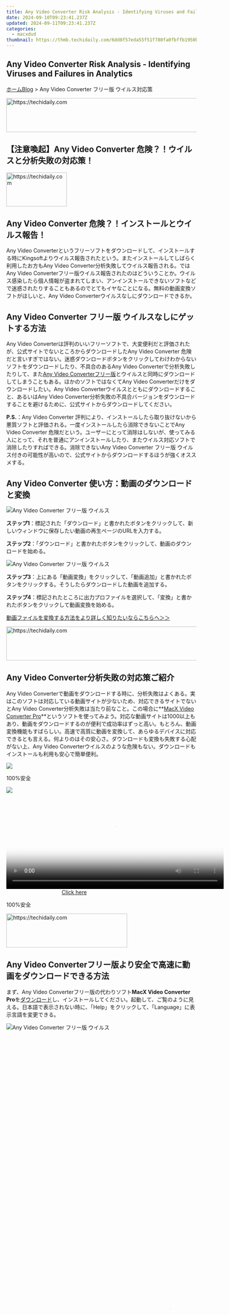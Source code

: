 ```yaml
---
title: Any Video Converter Risk Analysis - Identifying Viruses and Failures in Analytics
date: 2024-09-10T09:23:41.237Z
updated: 2024-09-11T09:23:41.237Z
categories:
  - macxdvd
thumbnail: https://thmb.techidaily.com/6dd8f57eda55f51f780fa0fbffb1950bf2ad081249b06af69891f71aad7773d2.jpg
---
```


## Any Video Converter Risk Analysis - Identifying Viruses and Failures in Analytics

[ホーム](https://tools.techidaily.com/macxdvd/products/)[Blog](https://tools.techidaily.com/macxdvd/products/) \> Any Video Converter フリー版 ウイルス対応策





<!-- affiliate ads begin -->
<a href="https://appsumo.8odi.net/c/5597632/2130875/7443" target="_top" id="2130875">
  <img src="//a.impactradius-go.com/display-ad/7443-2130875" border="0" alt="https://techidaily.com" width="728" height="90"/>
</a>
<img height="0" width="0" src="https://appsumo.8odi.net/i/5597632/2130875/7443" style="position:absolute;visibility:hidden;" border="0" />
<!-- affiliate ads end -->




## 【注意喚起】Any Video Converter 危険？！ウイルスと分析失敗の対応策！





<!-- affiliate ads begin -->
<a href="https://review-au.sjv.io/c/5597632/2098700/14409" target="_top" id="2098700">
  <img src="//a.impactradius-go.com/display-ad/14409-2098700" border="0" alt="https://techidaily.com" width="160" height="90"/>
</a>
<img height="0" width="0" src="https://review-au.sjv.io/i/5597632/2098700/14409" style="position:absolute;visibility:hidden;" border="0" />
<!-- affiliate ads end -->




## Any Video Converter 危険？！インストールとウイルス報告！

Any Video Converterというフリーソフトをダウンロードして、インストールする時にKingsoftよりウイルス報告されたという。またインストールしてしばらく利用したお方もAny Video Converter分析失敗してウイルス報告される。ではAny Video Converterフリー版ウイルス報告されたのはどういうことか。ウイルス感染したら個人情報が盗まれてしまい、アンインストールできないソフトなどで迷惑されたりすることもあるのでとてもイヤなことになる。無料の動画変換ソフトがほしいと、Any Video Converterウイルスなしにダウンロードできるか。



## Any Video Converter フリー版 ウイルスなしにゲットする方法

Any Video Converterは評判のいいフリーソフトで、大変便利だと評価されたが、公式サイトでないところからダウンロードしたAny Video Converter 危険だと言いすぎではない。迷惑ダウンロードボタンをクリックしてわけわからないソフトをダウンロードしたり、不具合のあるAny Video Converterで分析失敗したりして、また[Any Video Converterフリー版](https://tools.techidaily.com/macxdvd/products/)とウイルスと同時にダウンロードしてしまうこともある。ほかのソフトではなくてAny Video Converterだけをダウンロードしたい。Any Video Converterウイルスとともにダウンロードすること、あるいはAny Video Converter分析失敗の不具合バージョンをダウンロードすることを避けるために、公式サイトからダウンロードしてください。

**P.S.**：Any Video Converter 評判により、インストールしたら取り抜けないから悪質ソフトと評価される。一度インストールしたら消除できないことでAny Video Converter 危険だという。ユーザーにとって消除はしないが、使ってみる人にとって、それを普通にアンインストールしたり、またウイルス対応ソフトで消除したりすればできる。消除できないAny Video Converter フリー版 ウイルス付きの可能性が高いので、公式サイトからダウンロードするほうが強くオススメする。



## Any Video Converter 使い方：動画のダウンロードと変換

  
![Any Video Converter フリー版 ウイルス](https://www.macxdvd.com/blog/img/vcp-mj-20161015-05.png) 
  
  
**ステップ1**：標記された「ダウンロード」と書かれたボタンをクリックして、新しいウィンドウに保存したい動画の再生ページのURLを入力する。

  
**ステップ2**：「ダウンロード」と書かれたボタンをクリックして、動画のダウンロードを始める。

  


![Any Video Converter フリー版 ウイルス](https://www.macxdvd.com/blog/img/vcp-mj-20161015-04.png) 
  
  
**ステップ3**：上にある「動画変換」をクリックして、「動画追加」と書かれたボタンをクリックする。そうしたらダウンロードした動画を追加する。

  
**ステップ4**：標記されたところに出力プロファイルを選択して、「変換」と書かれたボタンをクリックして動画変換を始める。

  
[動画ファイルを変換する方法をより詳しく知りたいならこちらヘ＞＞](https://tools.techidaily.com/macxdvd/products/)







<!-- affiliate ads begin -->
<a href="https://ephamedtechinc.pxf.io/c/5597632/2137209/26400" target="_top" id="2137209">
  <img src="//a.impactradius-go.com/display-ad/26400-2137209" border="0" alt="https://techidaily.com" width="728" height="90"/>
</a>
<img height="0" width="0" src="https://ephamedtechinc.pxf.io/i/5597632/2137209/26400" style="position:absolute;visibility:hidden;" border="0" />
<!-- affiliate ads end -->




## Any Video Converter分析失敗の対応策ご紹介

Any Video Converterで動画をダウンロードする時に、分析失敗はよくある。実はこのソフトは対応している動画サイトが少ないため、対応できるサイトでないとAny Video Converter分析失敗は当たり前なこと。この場合に**[MacX Video Converter Pro](https://tools.techidaily.com/macxdvd/products/)**というソフトを使ってみよう。対応な動画サイトは1000以上もあり、動画をダウンロードするのが便利で成功率はずっと高い。もとろん、動画変換機能もすばらしい。高速で高質に動画を変換して、あらゆるデバイスに対応できるとも言える。何よりのはその安心さ。ダウンロードも変換も失敗する心配がない上、Any Video Converterウイルスのような危険もない。ダウンロードもインストールも利用も安心で簡単便利。

[![](https://www.macxdvd.com/blog/new-fourteen/nfree-down-mac.png)](https://tools.techidaily.com/macxdvd/products/) 

100%安全

[![](https://www.macxdvd.com/blog/new-fourteen/nfree-down-win.png)](https://tools.techidaily.com/macxdvd/products/) 





<!-- affiliate ads begin -->
<span id="1983588">
					<video width="576" height="240" style="cursor:pointer"
           poster="//a.impactradius-go.com/display-clicktoplayimage/1983588.png"
           onclick="if(!this.playClicked){this.play();this.setAttribute('controls',true);this.playClicked=true;}">
	   <source src="//a.impactradius-go.com/display-ad/22993-1983588">
	   <img src="//a.impactradius-go.com/display-clicktoplayimage/1983588.png" style="border: none; height: 100%; width: 100%; object-fit: contain">
	</video>
	<div style="width:360px;text-align:center"><a href="javascript:window.open(decodeURIComponent('https%3A%2F%2Fhomestyler.sjv.io%2Fc%2F5597632%2F1983588%2F22993'), '_blank');void(0);">Click here</a></div>
</span>
<img height="0" width="0" src="https://imp.pxf.io/i/5597632/1983588/22993" style="position:absolute;visibility:hidden;" border="0" />
<!-- affiliate ads end -->




100%安全







<!-- affiliate ads begin -->
<a href="https://aligracehair.sjv.io/c/5597632/2115917/19272" target="_top" id="2115917">
  <img src="//a.impactradius-go.com/display-ad/19272-2115917" border="0" alt="https://techidaily.com" width="320" height="90"/>
</a>
<img height="0" width="0" src="https://aligracehair.sjv.io/i/5597632/2115917/19272" style="position:absolute;visibility:hidden;" border="0" />
<!-- affiliate ads end -->




## Any Video Converterフリー版より安全で高速に動画をダウンロードできる方法

まず、Any Video Converterフリー版の代わりソフト**MacX Video Converter Pro**を[ダウンロード](https://tools.techidaily.com/macxdvd/products/)し、インストールしてください。起動して、ご覧のように見える。日本語で表示されない時に、「Help」をクリックして、「Language」に表示言語を変更できる。

![Any Video Converter フリー版 ウイルス](https://www.macxdvd.com/blog/img/proc-zld-180716-03.jpg) 
  
  




<!-- affiliate ads begin -->
<span id="2135471">
					<video width="864" height="1536" style="cursor:pointer"
           poster="//a.impactradius-go.com/display-clicktoplayimage/2135471.png"
           onclick="if(!this.playClicked){this.play();this.setAttribute('controls',true);this.playClicked=true;}">
	   <source src="//a.impactradius-go.com/display-ad/18498-2135471">
	   <img src="//a.impactradius-go.com/display-clicktoplayimage/2135471.png" style="border: none; height: 100%; width: 100%; object-fit: contain">
	</video>
	<div style="width:540px;text-align:center"><a href="javascript:window.open(decodeURIComponent('https%3A%2F%2Funicoeye.pxf.io%2Fc%2F5597632%2F2135471%2F18498'), '_blank');void(0);">Click here</a></div>
</span>
<img height="0" width="0" src="https://imp.pxf.io/i/5597632/2135471/18498" style="position:absolute;visibility:hidden;" border="0" />
<!-- affiliate ads end -->




### ステップ1：動画保存機能を起動する

標記されたボタンをクリックして、動画ダウンロード機能を起動する。
  
  
### ステップ2：URLを追加して、分析する

ダウンロードしたい動画の再生ペーストからURLをコピーしておく。「ビデオ追加」と書かれたボタンをクリックして、テキストボックスにURLをペーストし、「分析」と書かれたボタンをクリックする。内蔵の自動検出機能によって、動画のを素早く検出し、幾つかの出力フォーマットが表示され、一つを選んで「実行」をクリックする。オススメの一つは既に選択されている。
  
  




<!-- affiliate ads begin -->
<a href="https://aligracehair.sjv.io/c/5597632/2115949/19272" target="_top" id="2115949">
  <img src="//a.impactradius-go.com/display-ad/19272-2115949" border="0" alt="https://techidaily.com" width="392" height="72"/>
</a>
<img height="0" width="0" src="https://aligracehair.sjv.io/i/5597632/2115949/19272" style="position:absolute;visibility:hidden;" border="0" />
<!-- affiliate ads end -->




### ステップ3：保存先を確認して、動画ダウンロード開始。

「参照」をクリックして、動画の保存先フォルダを選択して、確認する。「Download Now」ボタンを押すと、動画ダウンロードが開始。数分待つと動画保存が完成される。



![](https://www.macxdvd.com/blog/../seoimage/video-converterru.png)





<!-- affiliate ads begin -->
<span id="1374819">
					<video width="200" height="200" style="cursor:pointer"
           poster="//a.impactradius-go.com/display-clicktoplayimage/1374819.png"
           onclick="if(!this.playClicked){this.play();this.setAttribute('controls',true);this.playClicked=true;}">
	   <source src="//a.impactradius-go.com/display-ad/15852-1374819">
	   <img src="//a.impactradius-go.com/display-clicktoplayimage/1374819.png" style="border: none; height: 100%; width: 100%; object-fit: contain">
	</video>
	<div style="width:125px;text-align:center"><a href="javascript:window.open(decodeURIComponent('https%3A%2F%2Fthefitville.pxf.io%2Fc%2F5597632%2F1374819%2F15852'), '_blank');void(0);">Click here</a></div>
</span>
<img height="0" width="0" src="https://imp.pxf.io/i/5597632/1374819/15852" style="position:absolute;visibility:hidden;" border="0" />
<!-- affiliate ads end -->








<!-- affiliate ads begin -->
<a href="https://unicoeye.pxf.io/c/5597632/2134249/18498" target="_top" id="2134249">
  <img src="//a.impactradius-go.com/display-ad/18498-2134249" border="0" alt="https://techidaily.com" width="728" height="90"/>
</a>
<img height="0" width="0" src="https://unicoeye.pxf.io/i/5597632/2134249/18498" style="position:absolute;visibility:hidden;" border="0" />
<!-- affiliate ads end -->




### Any Video Converterフリー版の代わりソフト-MacX Video Converter Pro

ニコニコ動画、FC2動画、miomio動画、Twitter、Facebookなどの人気動画共有サイトから動画をダウンロードすることができる。動画ダウンロード後に動画ファイル変換機能と動画編集機能などが利用できる。100%安全で動画保存・変換・編集ソフトならMacX Video Converter Proが最高！

[![](https://www.macxdvd.com/blog/new-fourteen/mac.png)](https://tools.techidaily.com/macxdvd/products/) [![](https://www.macxdvd.com/blog/new-fourteen/winx.png)](https://tools.techidaily.com/macxdvd/products/) 



## あなたへのおすすめ

![](https://www.macxdvd.com/blog/img/any-video-converter-0426-01.jpg) 





<!-- affiliate ads begin -->
<a href="https://appsumo.8odi.net/c/5597632/2123728/7443" target="_top" id="2123728">
  <img src="//a.impactradius-go.com/display-ad/7443-2123728" border="0" alt="https://techidaily.com" width="728" height="90"/>
</a>
<img height="0" width="0" src="https://appsumo.8odi.net/i/5597632/2123728/7443" style="position:absolute;visibility:hidden;" border="0" />
<!-- affiliate ads end -->




[【全般的】Any Video Converterフリー版を解説｜欠点の対処方法も！](https://tools.techidaily.com/macxdvd/products/)

![](https://www.macxdvd.com/blog/img/zql-013112.jpg) 





<!-- affiliate ads begin -->
<a href="https://unicoeye.pxf.io/c/5597632/2134498/18498" target="_top" id="2134498">
  <img src="//a.impactradius-go.com/display-ad/18498-2134498" border="0" alt="https://techidaily.com" width="720" height="90"/>
</a>
<img height="0" width="0" src="https://unicoeye.pxf.io/i/5597632/2134498/18498" style="position:absolute;visibility:hidden;" border="0" />
<!-- affiliate ads end -->




[Adblock解除しなければ動画再生できない解決法及び広告なし動画再生方法](https://tools.techidaily.com/macxdvd/products/)

![](https://www.macxdvd.com/blog/img/any-video-converter-0426-03.jpg) 

[AnyDVDを初めて使われる方を対象としてAnyDVDの使い方について解説](https://tools.techidaily.com/macxdvd/products/)

![](https://www.macxdvd.com/blog/img/any-video-converter-0426-04.jpg) 

[AnyDVDクラック方法：AnyDVDライセンスキーを解除しよう](https://tools.techidaily.com/macxdvd/products/) 



[ホーム](https://tools.techidaily.com/macxdvd/products/)[Blog](https://tools.techidaily.com/macxdvd/products/) \> Any Video Converter フリー版 ウイルス対応策

<ins class="adsbygoogle"
     style="display:block"
     data-ad-format="autorelaxed"
     data-ad-client="ca-pub-7571918770474297"
     data-ad-slot="1223367746"></ins>



<ins class="adsbygoogle"
     style="display:block"
     data-ad-client="ca-pub-7571918770474297"
     data-ad-slot="8358498916"
     data-ad-format="auto"
     data-full-width-responsive="true"></ins>

<span class="atpl-alsoreadstyle">Also read:</span>
<div><ul>
<li><a href="https://screen-recording.techidaily.com/new-2024-approved-no-fluff-just-facts-the-verdict-on-recordcast/"><u>[New] 2024 Approved  No Fluff, Just Facts  The Verdict on RecordCast</u></a></li>
<li><a href="https://video-capture.techidaily.com/new-how-to-capture-computer-screens-and-webcam-video-simultaneously-on-windows10-for-2024/"><u>[New] How to Capture Computer Screens and Webcam Video Simultaneously on Windows10 for 2024</u></a></li>
<li><a href="https://eaxpv-info.techidaily.com/new-in-2024-how-to-make-your-youtube-animated-subscribe-button-easily-with-filmora/"><u>[New] In 2024, How to Make Your YouTube Animated Subscribe Button Easily With Filmora</u></a></li>
<li><a href="https://eaxpv-info.techidaily.com/new-in-2024-how-to-restrict-viewership-of-your-youtube-content/"><u>[New] In 2024, How to Restrict Viewership of Your YouTube Content</u></a></li>
<li><a href="https://facebook-video-content.techidaily.com/new-spy-on-fb-chronicles-unseen/"><u>[New] Spy on FB Chronicles, Unseen</u></a></li>
<li><a href="https://screen-video-capture.techidaily.com/new-the-5-best-voice-recorders-to-complement-your-apple-device/"><u>[New] The 5 Best Voice Recorders to Complement Your Apple Device</u></a></li>
<li><a href="https://discover-exclusive.techidaily.com/1724766442646-dvd/"><u>「DVD投影に最適化されたカーナビ使用 - エラー無しでスムーズ再生ガイド」</u></a></li>
<li><a href="https://discover-exclusive.techidaily.com/1-resolve-your-itunes-troubles-fixes-and-tips-for-smooth-functionality/"><u>1. Resolve Your Itunes Troubles: Fixes & Tips for Smooth Functionality</u></a></li>
<li><a href="https://android-location.techidaily.com/10-free-location-spoofers-to-fake-gps-location-on-your-samsung-galaxy-a05s-drfone-by-drfone-virtual/"><u>10 Free Location Spoofers to Fake GPS Location on your Samsung Galaxy A05s | Dr.fone</u></a></li>
<li><a href="https://fox-links.techidaily.com/2024-approved-perfecting-time-sync-in-video-postings-on-youtube/"><u>2024 Approved  Perfecting Time Sync in Video Postings on YouTube</u></a></li>
<li><a href="https://extra-guidance.techidaily.com/2024-approved-select-vhs-visuals-perfect-for-video-editors/"><u>2024 Approved  Select VHS Visuals Perfect for Video Editors</u></a></li>
<li><a href="https://snapchat-videos.techidaily.com/2024-approved-tips-to-trim-your-video-playback-time-on-snapchat/"><u>2024 Approved  Tips to Trim Your Video Playback Time on Snapchat</u></a></li>
<li><a href="https://fox-access.techidaily.com/2024-approved-uncovering-non-google-ar-accessories-and-tools/"><u>2024 Approved  Uncovering Non-Google AR Accessories and Tools</u></a></li>
<li><a href="https://howto.techidaily.com/7-fixes-for-unfortunately-phone-has-stopped-on-tecno-spark-20-drfone-by-drfone-fix-android-problems-fix-android-problems/"><u>7 Fixes for Unfortunately, Phone Has Stopped on Tecno Spark 20 | Dr.fone</u></a></li>
<li><a href="https://discover-exclusive.techidaily.com/boost-your-macs-storage-top-10-fast-track-tricks-for-space-optimization/"><u>Boost Your Mac's Storage: Top 10 Fast-Track Tricks for Space Optimization</u></a></li>
<li><a href="https://extra-resources.techidaily.com/bright-futures-in-film-revolutionary-setup-tips/"><u>Bright Futures in Film  Revolutionary Setup Tips</u></a></li>
<li><a href="https://discover-exclusive.techidaily.com/digiarty-software-kundensupport-fur-den-kauf-die-lizenzierung-das-upgrade-und-mehr/"><u>Digiarty Software: Kundensupport Für Den Kauf, Die Lizenzierung, Das Upgrade Und Mehr</u></a></li>
<li><a href="https://phone-solutions.techidaily.com/disable-screen-lock-on-nokia-105-classic-by-drfone-android-unlock-android-unlock/"><u>Disable screen lock on Nokia 105 Classic</u></a></li>
<li><a href="https://discover-exclusive.techidaily.com/dvdwindowsandmac/"><u>DVDコピーガードの完全な解除:Windows&Macユーザー向け無料ガイド</u></a></li>
<li><a href="https://discover-exclusive.techidaily.com/easy-steps-to-change-mkv-format-using-your-mac/"><u>Easy Steps to Change MKV Format Using Your Mac</u></a></li>
<li><a href="https://discover-exclusive.techidaily.com/ebxplored-in-apples-latest-operating-system/"><u>Ebxplored in Apple's Latest Operating System</u></a></li>
<li><a href="https://ai-vdieo-software.techidaily.com/expert-approved-mkv-trimmers-for-mac/"><u>Expert-Approved MKV Trimmers for Mac</u></a></li>
<li><a href="https://discover-exclusive.techidaily.com/free-american-idol-songs-downloadable-for-offline-listening-on-smartphones-and-tablets/"><u>Free 'American Idol' Songs Downloadable for Offline Listening on Smartphones & Tablets</u></a></li>
<li><a href="https://discover-exclusive.techidaily.com/get-your-favorite-movies-in-stunning-8k-resolution-download-options-from-youtube-and-over-1000-websites/"><u>Get Your Favorite Movies in Stunning 8K Resolution: Download Options From YouTube & Over 1000 Websites!</u></a></li>
<li><a href="https://discover-exclusive.techidaily.com/get-your-favorite-tunes-download-records-from-pandora-using-our-exclusive-downloader-tool/"><u>Get Your Favorite Tunes: Download Records From Pandora Using Our Exclusive Downloader Tool</u></a></li>
<li><a href="https://tech-hub.techidaily.com/how-to-easily-distribute-games-through-your-steam-library/"><u>How to Easily Distribute Games Through Your Steam Library</u></a></li>
<li><a href="https://apple-account.techidaily.com/how-to-remove-apple-id-from-apple-iphone-xs-max-without-password-by-drfone-ios/"><u>How to Remove Apple ID from Apple iPhone XS Max without Password?</u></a></li>
<li><a href="https://easy-unlock-android.techidaily.com/in-2024-6-proven-ways-to-unlock-oppo-a58-4g-phone-when-you-forget-the-password-by-drfone-android/"><u>In 2024, 6 Proven Ways to Unlock Oppo A58 4G Phone When You Forget the Password</u></a></li>
<li><a href="https://android-transfer.techidaily.com/in-2024-android-to-apple-how-to-transfer-photos-from-honor-x8b-to-ipad-easily-drfone-by-drfone-transfer-from-android-transfer-from-android/"><u>In 2024, Android to Apple How To Transfer Photos From Honor X8b to iPad Easily | Dr.fone</u></a></li>
<li><a href="https://extra-hints.techidaily.com/in-2024-brilliant-asus-monitor-ultrahd-true-black/"><u>In 2024, Brilliant Asus Monitor  UltraHD, True Black</u></a></li>
<li><a href="https://screen-mirror.techidaily.com/in-2024-guide-to-mirror-your-samsung-galaxy-a15-4g-to-other-android-devices-drfone-by-drfone-android/"><u>In 2024, Guide to Mirror Your Samsung Galaxy A15 4G to Other Android devices | Dr.fone</u></a></li>
<li><a href="https://extra-skills.techidaily.com/in-2024-master-the-sphere-ultimate-guide-to-live-broadcast-cameras/"><u>In 2024, Master the Sphere  Ultimate Guide to Live Broadcast Cameras</u></a></li>
<li><a href="https://android-pokemon-go.techidaily.com/in-2024-the-most-useful-tips-for-pokemon-go-ultra-league-on-motorola-edge-40-drfone-by-drfone-virtual-android/"><u>In 2024, The Most Useful Tips for Pokemon Go Ultra League On Motorola Edge 40 | Dr.fone</u></a></li>
<li><a href="https://youtube-tips.techidaily.com/24-the-years-predictions-rendered-in-infographics/"><u>In 2024, The Year's Predictions Rendered in Infographics</u></a></li>
<li><a href="https://discover-exclusive.techidaily.com/itunesclipbox/"><u>ITunesにClipboxを統合する手順・エラー対処法</u></a></li>
<li><a href="https://discover-exclusive.techidaily.com/leading-dvd-security-software-solutions-for-reliable-cloning-of-drm-protected-media/"><u>Leading DVD Security Software Solutions for Reliable Cloning of DRM-Protected Media</u></a></li>
<li><a href="https://android-unlock.techidaily.com/lock-your-vivo-y17s-phone-in-style-the-top-5-gesture-lock-screen-apps-by-drfone-android/"><u>Lock Your Vivo Y17s Phone in Style The Top 5 Gesture Lock Screen Apps</u></a></li>
<li><a href="https://discover-exclusive.techidaily.com/1724766346894-mac/"><u>Macユーザー向けのビデオプロセッサソフトウェアインストール詳細</u></a></li>
<li><a href="https://win-solutions.techidaily.com/overcoming-startup-failures-in-the-witcher-3-wild-hunt-game/"><u>Overcoming Startup Failures in The Witcher 3: Wild Hunt Game</u></a></li>
<li><a href="https://remote-screen-capture.techidaily.com/professional-pcmac-screen-recorders-for-2024/"><u>Professional PC/Mac Screen Recorders for 2024</u></a></li>
<li><a href="https://discover-exclusive.techidaily.com/seamless-transfer-techniques-for-moving-dvd-media-directly-to-sd-card-with-zero-quality-compromise/"><u>Seamless Transfer Techniques for Moving DVD Media Directly to SD Card with Zero Quality Compromise</u></a></li>
<li><a href="https://extra-resources.techidaily.com/the-ultimate-guide-to-supercharging-srt-with-macwindows/"><u>The Ultimate Guide to Supercharging SRT with Mac/Windows</u></a></li>
<li><a href="https://sim-unlock.techidaily.com/three-ways-to-sim-unlock-vivo-by-drfone-android/"><u>Three Ways to Sim Unlock Vivo</u></a></li>
<li><a href="https://discover-exclusive.techidaily.com/top-20-free-tv-series-streaming-platforms-the-ultimate-guide/"><u>Top 20 Free TV Series Streaming Platforms: The Ultimate Guide</u></a></li>
<li><a href="https://win11.techidaily.com/unlocking-powershell-tactics-to-reverse-error-message-about-disabled-scripts/"><u>Unlocking PowerShell: Tactics to Reverse Error Message About Disabled Scripts</u></a></li>
<li><a href="https://discover-exclusive.techidaily.com/vergleichen-sie-galaxy-s6-mit-iphone-7-ein-umfassender-blick-auf-die-funktionsunterschiede-von-samsung-und-apple/"><u>Vergleichen Sie Galaxy S6 Mit iPhone 7: Ein Umfassender Blick Auf Die Funktionsunterschiede Von Samsung Und Apple</u></a></li>
<li><a href="https://driver-download.techidaily.com/wacom-intuos-3-software-guide-ensuring-compatibility-and-full-functionality-in-windows-environments/"><u>Wacom Intuos 3 Software Guide: Ensuring Compatibility and Full Functionality in Windows Environments</u></a></li>
</ul></div>
